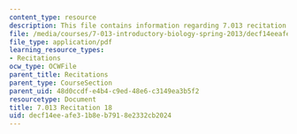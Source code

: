 ```yaml
---
content_type: resource
description: This file contains information regarding 7.013 recitation 18.
file: /media/courses/7-013-introductory-biology-spring-2013/decf14eeafe31b8eb7918e2332cb2024_MIT7_013S12_Recitation_18.pdf
file_type: application/pdf
learning_resource_types:
- Recitations
ocw_type: OCWFile
parent_title: Recitations
parent_type: CourseSection
parent_uid: 48d0ccdf-e4b4-c9ed-48e6-c3149ea3b5f2
resourcetype: Document
title: 7.013 Recitation 18
uid: decf14ee-afe3-1b8e-b791-8e2332cb2024
---
```

